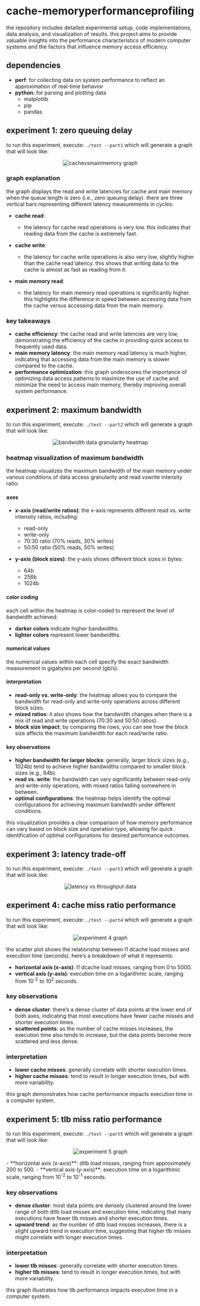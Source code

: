 # cache-memoryperformanceprofiling
the repository includes detailed experimental setup, code implementations, data analysis, and visualization of results. this project aims to provide valuable insights into the performance characteristics of modern computer systems and the factors that influence memory access efficiency.

## dependencies
- **perf**: for collecting data on system performance to reflect an approximation of real-time behavior
- **python**: for parsing and plotting data
  - matplotlib
  - pip
  - pandas

## experiment 1: zero queuing delay
to run this experiment, execute: `./test --part1`
which will generate a graph that will look like:
<p align="center">
  <img src="zeroqueingdelay/cachevsmainmemory.png" alt="cachevsmainmemory graph" />
</p>

### graph explanation
the graph displays the read and write latencies for cache and main memory when the queue length is zero (i.e., zero queuing delay). there are three vertical bars representing different latency measurements in cycles:

- **cache read**:
  - the latency for cache read operations is very low. this indicates that reading data from the cache is extremely fast.
  
- **cache write**:
  - the latency for cache write operations is also very low, slightly higher than the cache read latency. this shows that writing data to the cache is almost as fast as reading from it.
  
- **main memory read**:
  - the latency for main memory read operations is significantly higher. this highlights the difference in speed between accessing data from the cache versus accessing data from the main memory.

### key takeaways
- **cache efficiency**: the cache read and write latencies are very low, demonstrating the efficiency of the cache in providing quick access to frequently used data.
- **main memory latency**: the main memory read latency is much higher, indicating that accessing data from the main memory is slower compared to the cache.
- **performance optimization**: this graph underscores the importance of optimizing data access patterns to maximize the use of cache and minimize the need to access main memory, thereby improving overall system performance.

## experiment 2: maximum bandwidth
to run this experiment, execute: `./test --part2`
which will generate a graph that will look like:
<p align="center">
  <img src="maximumbandwidth/heatmap.png" alt="bandwidth data granularity heatmap" />
</p>

### heatmap visualization of maximum bandwidth
the heatmap visualizes the maximum bandwidth of the main memory under various conditions of data access granularity and read vswrite intensity ratio:

#### axes
- **x-axis (read/write ratios)**: the x-axis represents different read vs. write intensity ratios, including:
  - read-only
  - write-only
  - 70:30 ratio (70% reads, 30% writes)
  - 50:50 ratio (50% reads, 50% writes)

- **y-axis (block sizes)**: the y-axis shows different block sizes in bytes:
  - 64b
  - 256b
  - 1024b

#### color coding
each cell within the heatmap is color-coded to represent the level of bandwidth achieved:
- **darker colors** indicate higher bandwidths.
- **lighter colors** represent lower bandwidths.

#### numerical values
the numerical values within each cell specify the exact bandwidth measurement in gigabytes per second (gb/s).

#### interpretation
- **read-only vs. write-only**: the heatmap allows you to compare the bandwidth for read-only and write-only operations across different block sizes.
- **mixed ratios**: it also shows how the bandwidth changes when there is a mix of read and write operations (70:30 and 50:50 ratios).
- **block size impact**: by comparing the rows, you can see how the block size affects the maximum bandwidth for each read/write ratio.

#### key observations
- **higher bandwidth for larger blocks**: generally, larger block sizes (e.g., 1024b) tend to achieve higher bandwidths compared to smaller block sizes (e.g., 64b).
- **read vs. write**: the bandwidth can vary significantly between read-only and write-only operations, with mixed ratios falling somewhere in between.
- **optimal configurations**: the heatmap helps identify the optimal configurations for achieving maximum bandwidth under different conditions.

this visualization provides a clear comparison of how memory performance can vary based on block size and operation type, allowing for quick identification of optimal configurations for desired performance outcomes.

## experiment 3: latency trade-off
to run this experiment, execute: `./test --part3`
which will generate a graph that will look like:
<p align="center">
  <img src="latencytradeoff/latency_graph.png" alt="latency vs throughput data" />
</p>

## experiment 4: cache miss ratio performance
to run this experiment, execute: `./test --part4`
which will generate a graph that will look like:
<p align="center">
  <img src="cache-tlbmissratioperformance/cache_misses_vs_execution_time.png" alt="experiment 4 graph" />
</p>
the scatter plot shows the relationship between l1 dcache load misses and execution time (seconds). here’s a breakdown of what it represents:

- **horizontal axis (x-axis)**: l1 dcache load misses, ranging from 0 to 5000.
- **vertical axis (y-axis)**: execution time on a logarithmic scale, ranging from 10<sup>-2</sup> to 10<sup>2</sup> seconds.

### key observations
- **dense cluster**: there’s a dense cluster of data points at the lower end of both axes, indicating that most executions have fewer cache misses and shorter execution times.
- **scattered points**: as the number of cache misses increases, the execution time also tends to increase, but the data points become more scattered and less dense.

### interpretation
- **lower cache misses**: generally correlate with shorter execution times.
- **higher cache misses**: tend to result in longer execution times, but with more variability.

this graph demonstrates how cache performance impacts execution time in a computer system.

## experiment 5: tlb miss ratio performance
to run this experiment, execute: `./test --part5`
which will generate a graph that will look like:
<p align="center">
  <img src="cache-tlbmissratioperformance/tlb_misses_vs_execution_time.png" alt="experiment 5 graph" />
</p>
- **horizontal axis (x-axis)**: dtlb load misses, ranging from approximately 200 to 500.
- **vertical axis (y-axis)**: execution time on a logarithmic scale, ranging from 10<sup>-2</sup> to 10<sup>-1</sup> seconds.

### key observations
- **dense cluster**: most data points are densely clustered around the lower range of both dtlb load misses and execution time, indicating that many executions have fewer tlb misses and shorter execution times.
- **upward trend**: as the number of dtlb load misses increases, there is a slight upward trend in execution time, suggesting that higher tlb misses might correlate with longer execution times.

### interpretation
- **lower tlb misses**: generally correlate with shorter execution times.
- **higher tlb misses**: tend to result in longer execution times, but with more variability.

this graph illustrates how tlb performance impacts execution time in a computer system.
